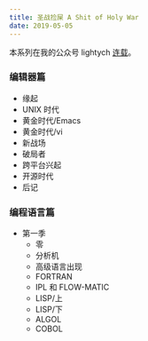 ```yaml
---
title: 圣战捡屎 A Shit of Holy War
date: 2019-05-05
---
```


本系列在我的公众号 lightych [连载](https://mp.weixin.qq.com/mp/appmsgalbum?action=getalbum&album_id=1338601286555598848)。

### 编辑器篇

- 缘起
- UNIX 时代
- 黄金时代/Emacs
- 黄金时代/vi
- 新战场
- 破局者
- 跨平台兴起
- 开源时代
- 后记

### 编程语言篇

- 第一季
  - 零
  - 分析机
  - 高级语言出现
  - FORTRAN
  - IPL 和 FLOW-MATIC
  - LISP/上
  - LISP/下
  - ALGOL
  - COBOL

